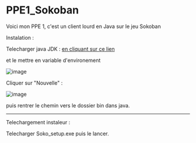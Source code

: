 # PPE1_Sokoban

Voici mon PPE 1, c'est un client lourd en Java sur le jeu Sokoban

Instalation :

Telecharger java JDK : [en cliquant sur ce lien](https://www.oracle.com/java/technologies/downloads/#jdk18-windows)

et le mettre en variable d'environement

![image](https://user-images.githubusercontent.com/78737591/166938981-2c44a0fc-228a-43a6-94d3-2e2a63f1aa2d.png)

Cliquer sur "Nouvelle" :


![image](https://user-images.githubusercontent.com/78737591/166939145-80f75ca5-e61a-40f7-b5e3-0025f3cd0f87.png)

puis rentrer le chemin vers le dossier bin dans java.

---

Telechargement instaleur :

Telecharger Soko_setup.exe puis le lancer.

